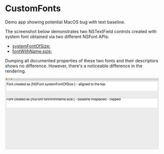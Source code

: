 # CustomFonts
Demo app showing potential MacOS bug with text baseline. 

The screenshot below demonstrates two NSTextField controls created with system font obtained via two different NSFont APIs:
- [systemFontOfSize:](./main.mm#L55)
- [fontWithName:size:](./main.mm#L59)

Dumping all documented properties of these two fonts and their descriptors shows no difference. However, there's a noticeable difference in the rendering.

![Screenshot](./screenshot.png)
